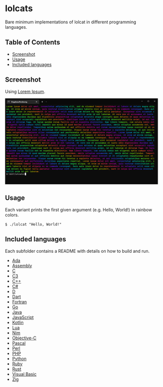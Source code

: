 # lolcats

Bare minimum implementations of lolcat in different programming languages.

## Table of Contents

- [Screenshot](#screenshot)
- [Usage](#usage)
- [Included languages](#included-languages)

## Screenshot

Using [Lorem Ipsum](https://www.lipsum.com).

![Screenshot - Lorem Ipsum](Screenshot.png)

## Usage

Each variant prints the first given argument (e.g. Hello, World!) in rainbow colors.

```
$ ./lolcat "Hello, World!"
```

## Included languages

Each subfolder contains a README with details on how to build and run.

- [Ada](ada)
- [Assembly](assembly)
- [C](c)
- [C3](c3)
- [C++](cpp)
- [C#](csharp)
- [D](d)
- [Dart](dart)
- [Fortran](fortran)
- [Go](go)
- [Java](java)
- [JavaScript](javascript)
- [Kotlin](kotlin)
- [Lua](lua)
- [Nim](nim)
- [Objective-C](objective-c)
- [Pascal](pascal)
- [Perl](perl)
- [PHP](php)
- [Python](python)
- [Ruby](ruby)
- [Rust](rust)
- [Visual Basic](vb)
- [Zig](zig)